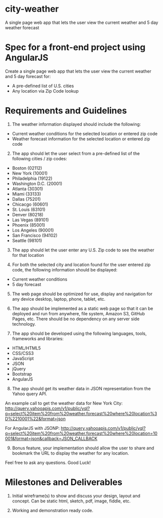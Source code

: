 city-weather
============
A single page web app that lets the user view the current weather and 5 day weather forecast

Spec for a front-end project using AngularJS
============================================

Create a single page web app that lets the user view the current weather and 5 day forecast for:
- A pre-defined list of U.S. cities
- Any location via Zip Code lookup

# Requirements and Guidelines

1. The weather information displayed should include the following:

- Current weather conditions for the selected location or entered zip code
- Weather forecast information for the selected location or entered zip code

2. The app should let the user select from a pre-defined list of the following cities / zip codes:

- Boston (02112)
- New York (10001)
- Philadelphia (19122)
- Washington D.C. (20001)
- Atlanta (30301)
- Miami (33133)
- Dallas (75201)
- Chicacgo (60601)
- St. Louis (63101)
- Denver (80218)
- Las Vegas (89101)
- Phoenix (85001)
- Los Angeles (90001)
- San Francisco (94102)
- Seattle (98101)

3. The app should let the user enter any U.S. Zip code to see the weather for that location

4. For both the selected city and location found for the user entered zip code,
the following information should be displayed:

- Current weather conditions
- 5 day forecast

5. The web page should be optimized for use, display and navigation for any device
desktop, laptop, phone, tablet, etc.

6. The app should be implemented as a static web page so that it can be deployed
and run from anywhere, file system, Amazon S3, GitHub Pages, etc. There should
be no dependency on any server side technology.

7. The app should be developed using the following languages, tools,
frameworks and libraries:

- HTML/HTML5
- CSS/CSS3
- JavaScript
- JSON
- jQuery
- Bootstrap
- AngularJS

8. The app should get its weather data in JSON representation from the Yahoo query API.

An example call to get the weather data for New York City:
http://query.yahooapis.com/v1/public/yql?q=select%20item%20from%20weather.forecast%20where%20location%3D%2210001%22&format=json

For AngularJS with JSONP:
http://query.yahooapis.com/v1/public/yql?q=select%20item%20from%20weather.forecast%20where%20location=10001&format=json&callback=JSON_CALLBACK

9. Bonus feature, your implementation should allow the user to share and
bookmark the URL to display the weather for any location.

Feel free to ask any questions. Good Luck!

Milestones and Deliverables
===========================

1. Initial wireframe(s) to show and discuss your design, layout and concept.
   Can be static html, sketch, pdf, image, fiddle, etc.

2. Working and demonstration ready code.



